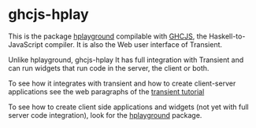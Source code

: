 ghcjs-hplay
==========

This is the package [hplayground](https://github.com/agocorona/hplayground) compilable with [GHCJS](https://github.com/ghcjs), the Haskell-to-JavaScript compiler. It is also the Web user interface of Transient. 

Unlike hplayground, ghcjs-hplay It has full integration with Transient and can run widgets that run code in the server, the client or both.

To see how it integrates with transient and how to create client-server applications see the web paragraphs of the [transient tutorial](https://github.com/agocorona/transient/wiki/Transient-tutorial)

To see how to create client side applications and widgets (not yet with full server code integration), look for the  [hplayground](https://github.com/agocorona/hplayground) package.
